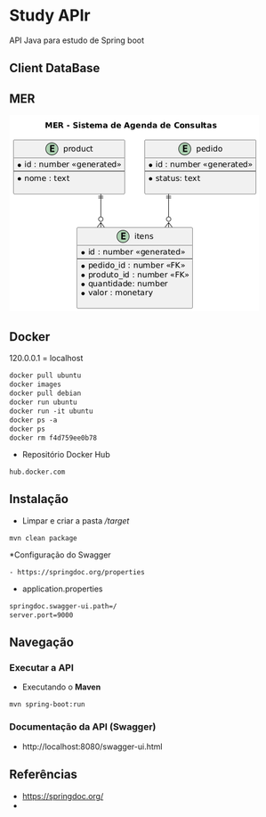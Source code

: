 # Study APIr
API Java para estudo de Spring boot

## Client DataBase

## MER
![Imagem_MER](assets/images/img.png)
## Docker

120.0.0.1 = localhost
```
docker pull ubuntu
docker images
docker pull debian
docker run ubuntu
docker run -it ubuntu
docker ps -a
docker ps
docker rm f4d759ee0b78
```

* Repositório Docker Hub

```
hub.docker.com
```
## Instalação

- Limpar e criar a pasta _/target_
```
mvn clean package
```

*Configuração do Swagger

    - https://springdoc.org/properties

- application.properties

```
springdoc.swagger-ui.path=/
server.port=9000
```

## Navegação

### Executar a API
-   Executando o __Maven__

```   
mvn spring-boot:run
```

### Documentação da API (Swagger)
- http://localhost:8080/swagger-ui.html

## Referências
-   https://springdoc.org/
- 